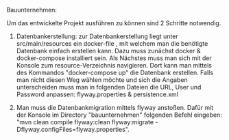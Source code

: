 Bauunternehmen:

Um das entwickelte Projekt ausführen zu können sind 2 Schritte notwendig. 

1. Datenbankerstellung: zur Datenbankerstellung liegt unter src/main/resources ein docker-file ,
mit welchem man die benötigte Datenbank einfach erstellen kann. Dazu muss zunächst docker & docker-compose 
installiert sein. Als Nächstes muss man sich mit der Konsole zum resource-Verzeichnis navigieren. 
Dort kann man mittels des Kommandos "docker-compose up" die Datenbank erstellen. Falls man nicht diesen 
Weg wählen möchte und sich die Angaben unterscheiden muss man in folgenden Dateien die URL, User und Password anpassen:
flyway.properties & persistence.xml 

2. Man muss die Datenbankmigration mittels flyway anstoßen. Dafür mit der Konsole im Directory "bauunternehmen" folgenden
Befehl eingeben: "mvn clean compile flyway:clean flyway:migrate -Dflyway.configFiles=flyway.properties".